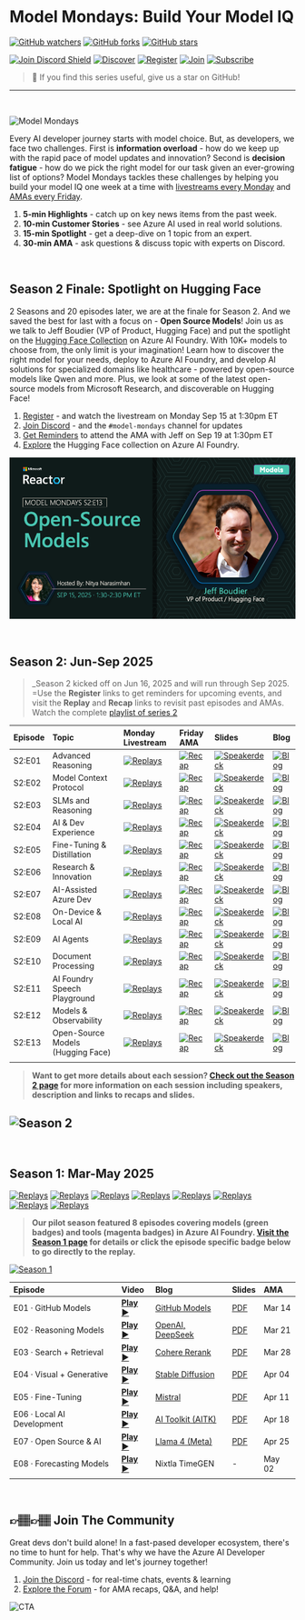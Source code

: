 # Model Mondays: Build Your Model IQ

[![GitHub watchers](https://img.shields.io/github/watchers/microsoft/model-mondays.svg?style=social&label=Watch)](https://github.com/microsoft/model-mondays/watchers)
[![GitHub forks](https://img.shields.io/github/forks/microsoft/model-mondays.svg?style=social&label=Fork)](https://github.com/microsoft/model-mondays/fork)
[![GitHub stars](https://img.shields.io/github/stars/microsoft/model-mondays?style=social&label=Star)](https://github.com/microsoft/model-mondays/stargazers)


[![Join Discord Shield](https://img.shields.io/badge/Join_The_Community-Azure_AI_Foundry_Discord-01a6f0)](https://aka.ms/model-mondays/discord) [![Discover](https://img.shields.io/badge/Register_For_AMA-Foundry_Friday_Series-f34f1c)](https://aka.ms/model-mondays/forum) [![Register](https://img.shields.io/badge/Watch_The_Replay-Model_Mondays_Playlist-ffba01)](https://aka.ms/model-mondays/playlist) [![Join](https://img.shields.io/badge/Register_For_Livestream-Model_Mondays_Series-7fbc00)](https://aka.ms/model-mondays/rsvp) [![Subscribe](https://img.shields.io/badge/Subscribe_To_Newsletter-Model_Mondays_Weekly-purple)](https://aka.ms/model-mondays/newsletter) 

> 🌟 If you find this series useful, give us a star on GitHub!

---

<br/>

![Model Mondays](./img/model-mondays-banner.png)


Every AI developer journey starts with model choice. But, as developers, we face two challenges. First is **information overload** - how do we keep up with the rapid pace of model updates and innovation? Second is **decision fatigue** - how do we pick the right model for our task given an ever-growing list of options? Model Mondays tackles these challenges by helping you build your model IQ one week at a time with [livestreams every Monday](https://aka.ms/model-mondays/rsvp) and [AMAs every Friday](https://aka.ms/model-mondays/forum).

1. **5-min Highlights** - catch up on key news items from the past week.
1. **10-min Customer Stories** - see Azure AI used in real world solutions.
1. **15-min Spotlight** - get a deep-dive on 1 topic from an expert.
1. **30-min AMA** - ask questions & discuss topic with experts on Discord.

<br/>

## Season 2 Finale: Spotlight on Hugging Face

2 Seasons and 20 episodes later, we are at the finale for Season 2. And we saved the best for last with a focus on - **Open Source Models**! Join us as we talk to Jeff Boudier (VP of Product, Hugging Face) and put the spotlight on the [Hugging Face Collection](https://ai.azure.com/explore/models?selectedCollection=huggingface) on Azure AI Foundry. With 10K+ models to choose from, the only limit is your imagination! Learn how to discover the right model for your needs, deploy to Azure AI Foundry, and develop AI solutions for specialized domains like healthcare - powered by open-source models like Qwen and more. Plus, we look at some of the latest open-source models from Microsoft Research, and discoverable on Hugging Face!

1. [Register](https://aka.ms/model-mondays/rsvp) - and watch the livestream on Monday Sep 15 at 1:30pm ET
1. [Join Discord](https://aka.ms/model-mondays/discord) - and the `#model-mondays` channel for updates
1. [Get Reminders](https://discord.com/invite/Z8JZsrP5P5?event=1414657387062628442) to attend the AMA with Jeff on Sep 19 at 1:30pm ET
1. [Explore](https://ai.azure.com/explore/models?selectedCollection=huggingface) the Hugging Face collection on Azure AI Foundry.

[![Hugging Face](./docs/season-02/img/S2-E13.png)](https://www.youtube.com/watch?v=BANtEq-0FsE)

<br/>


## Season 2: Jun-Sep 2025

> _Season 2 kicked off on Jun 16, 2025 and will run through Sep 2025. =Use the **Register** links to get reminders for upcoming events, and visit the **Replay** and **Recap** links to revisit past episodes and AMAs. Watch the complete [playlist of series 2](http://aka.ms/model-mondays/playlist)

| Episode | Topic | Monday Livestream | Friday AMA| Slides | Blog |
|:---|:---|:---|:---|:---|:---|
| S2:E01 | Advanced Reasoning | [![Replays](https://img.shields.io/badge/Replay_-Jun_16-ffba01)](https://www.youtube.com/watch?v=ffxUEenM4B8&list=PLmsFUfdnGr3wzz6a4E-Szksg92JPng-AL&index=12&pp=iAQB) | [![Recap](https://img.shields.io/badge/Recap_-Jun_20-01a6f0)](https://github.com/orgs/azure-ai-foundry/discussions/55) | [![Speakerdeck](https://img.shields.io/badge/Download_-PDF-purple)](https://speakerdeck.com/nitya/model-mondays-s2e01-advanced-reasoning)| [![Blog](https://img.shields.io/badge/Read_-Blog-tan)](https://techcommunity.microsoft.com/blog/educatordeveloperblog/s2e01-recap-advanced-reasoning-session/4425738)|
| S2:E02 | Model Context Protocol| [![Replays](https://img.shields.io/badge/Replay_-Jun_23-ffba01)](https://www.youtube.com/watch?v=cPS3cWRZTps&list=PLmsFUfdnGr3wzz6a4E-Szksg92JPng-AL&index=9&pp=iAQB) | [![Recap](https://img.shields.io/badge/Recap_-Jun_27-01a6f0)](https://github.com/orgs/azure-ai-foundry/discussions/64) |[![Speakerdeck](https://img.shields.io/badge/Download_-PDF-purple)](https://speakerdeck.com/nitya/model-mondays-s2e02-model-context-protocol) |[![Blog](https://img.shields.io/badge/Read_-Blog-tan)](https://techcommunity.microsoft.com/blog/educatordeveloperblog/model-mondays-s2e2---understanding-model-context-protocol-mcp/4427914)|
| S2:E03| SLMs and Reasoning | [![Replays](https://img.shields.io/badge/Replay_-Jun_30-ffba01)](https://www.youtube.com/watch?v=VLQKZq8L9Uk&list=PLmsFUfdnGr3wzz6a4E-Szksg92JPng-AL&index=1&pp=iAQB) | [![Recap](https://img.shields.io/badge/Recap_-Jul_03-01a6f0)](https://github.com/orgs/azure-ai-foundry/discussions/76) |[![Speakerdeck](https://img.shields.io/badge/Download_-PDF-purple)](https://speakerdeck.com/nitya/model-mondays-s2e02-model-context-protocol) |[![Blog](https://img.shields.io/badge/Read_-Blog-tan)](https://techcommunity.microsoft.com/blog/educatordeveloperblog/s2e3-understanding-slms-and-reasoning-with-mojan-javaheripi/4429758)|
| S2:E04| AI & Dev Experience | [![Replays](https://img.shields.io/badge/Replay_-Jul_07-ffba01)](https://www.youtube.com/watch?v=tNiFbf3XP6k&list=PLmsFUfdnGr3wzz6a4E-Szksg92JPng-AL&index=11&pp=iAQB) | [![Recap](https://img.shields.io/badge/Recap-Jul_11-01a6f0)](https://discord.gg/azureaifoundry?event=1382861578201858058) |[![Speakerdeck](https://img.shields.io/badge/Download_-PDF-purple)](https://speakerdeck.com/nitya/model-mondays-s2e04-ai-developer-experiences) |[![Blog](https://img.shields.io/badge/Read_-Blog-tan)](https://techcommunity.microsoft.com/blog/educatordeveloperblog/s2e4-understanding-ai-developer-experiences-with-leo-yao/4431643)|
| S2:E05| Fine-Tuning & Distillation | [![Replays](https://img.shields.io/badge/Replay_-Jul_14-ffba01)](https://www.youtube.com/watch?v=VSNGzBB20aw&list=PLmsFUfdnGr3wzz6a4E-Szksg92JPng-AL&index=10&pp=iAQB) | [![Recap](https://img.shields.io/badge/Recap-Jul_18-01a6f0)](https://discord.gg/azureaifoundry?event=1382862245721014476) |[![Speakerdeck](https://img.shields.io/badge/Download_-PDF-purple)](https://speakerdeck.com/nitya/model-mondays-s2e05-fine-tuning-and-distillation) | [![Blog](https://img.shields.io/badge/Read_-Blog-tan)](https://techcommunity.microsoft.com/blog/educatordeveloperblog/model-mondays-s2e5-%E2%80%93-fine-tuning--distillation-with-dave-voutila/4433445)
| S2:E06| Research & Innovation | [![Replays](https://img.shields.io/badge/Replay_-Jul_21-ffba01)](https://www.youtube.com/watch?v=chjpVSrk3jA) | [![Recap](https://img.shields.io/badge/Recap-Jul_25-01a6f0)](https://discord.gg/D7bAFEwj?event=1382862595849064548) |[![Speakerdeck](https://img.shields.io/badge/Download_-PDF-purple)](https://speakerdeck.com/nitya/model-mondays-s2e06-research-and-innovation) | [![Blog](https://img.shields.io/badge/Read_-Blog-tan)](https://techcommunity.microsoft.com/blog/educatordeveloperblog/s2e6-understanding-research--innovation-with-seokjin-han-and-saumil-shrivastava/4436717)|
| S2:E07| AI-Assisted Azure Dev | [![Replays](https://img.shields.io/badge/Replay_-Jul_28-ffba01)](https://www.youtube.com/watch?v=mSrg1uP136g&list=PLmsFUfdnGr3wzz6a4E-Szksg92JPng-AL&index=8&pp=iAQB) | [![Recap](https://img.shields.io/badge/Recap-Aug_01-01a6f0)](https://discord.gg/qxuvxPBR?event=1382862912804360354) |[![Speakerdeck](https://img.shields.io/badge/Download_-PDF-purple)](https://speakerdeck.com/nitya/model-mondays-s2e07-ai-assisted-azure-development-dd9b8e9e-de8f-45ad-ba0b-beaa3001e507) | [![Blog](https://img.shields.io/badge/Read_-Blog-tan)](https://techcommunity.microsoft.com/blog/educatordeveloperblog/s2e7-%C2%B7-ai-assisted-azure-development/4438177)|
| S2:E08| On-Device & Local AI | [![Replays](https://img.shields.io/badge/Replay_-Aug_04-ffba01)](https://www.youtube.com/watch?v=ILBDDCJ0d9g&list=PLmsFUfdnGr3wzz6a4E-Szksg92JPng-AL&index=7&pp=iAQB) | [![Recap](https://img.shields.io/badge/Recap-Aug_08-01a6f0)](https://discord.gg/azureaifoundry?event=1382863345777901670) |[![Speakerdeck](https://img.shields.io/badge/Download_-PDF-purple)](https://speakerdeck.com/nitya/model-mondays-s2e08-on-device-and-local-ai) | [![Blog](https://img.shields.io/badge/Read_-Blog-tan)](https://techcommunity.microsoft.com/blog/educatordeveloperblog/model-mondays-s2e8-on-device--local-ai/4440693)|
| S2:E09| AI Agents | [![Replays](https://img.shields.io/badge/Replay_-Aug_11-ffba01)](https://www.youtube.com/watch?v=fjSxraAmGMI&list=PLmsFUfdnGr3wzz6a4E-Szksg92JPng-AL&index=6&pp=iAQB0gcJCcMJAYcqIYzv) | [![Recap](https://img.shields.io/badge/Recap-Aug_15-01a6f0)](https://discord.gg/azureaifoundry?event=1382863654961025174) |[![Speakerdeck](https://img.shields.io/badge/Download_-PDF-purple)](https://speakerdeck.com/nitya/model-mondays-s2e09-ai-agents) | [![Blog](https://img.shields.io/badge/Read_-Blog-tan)](https://techcommunity.microsoft.com/blog/educatordeveloperblog/model-mondays-s2e9-models-for-ai-agents/4443162)|
| S2:E10| Document Processing | [![Replays](https://img.shields.io/badge/Replay_-Aug_18-ffba01)](https://www.youtube.com/watch?v=tqOecUt_wCc&list=PLmsFUfdnGr3wzz6a4E-Szksg92JPng-AL&index=5&pp=iAQB) | [![Recap](https://img.shields.io/badge/Recap-Aug_22-01a6f0)](https://discord.gg/azureaifoundry?event=1382864122902745228) |[![Speakerdeck](https://img.shields.io/badge/Download_-PDF-purple)](https://speakerdeck.com/nitya/model-mondays-s2e10-document-processing) | [![Blog](https://img.shields.io/badge/Read_-Blog-tan)](https://techcommunity.microsoft.com/blog/educatordeveloperblog/model-mondays-s2e10-automating-document-processing-with-ai/4446093)|
| S2:E11| AI Foundry Speech Playground | [![Replays](https://img.shields.io/badge/Replay_-Aug_25-ffba01)](https://www.youtube.com/watch?v=Rr4iSCyE7IY&list=PLmsFUfdnGr3wzz6a4E-Szksg92JPng-AL&index=4&pp=iAQB) | [![Recap](https://img.shields.io/badge/Recap-Aug_29-01a6f0)](https://discord.gg/azureaifoundry?event=1382864441191960696) |[![Speakerdeck](https://img.shields.io/badge/Download_-PDF-purple)](https://speakerdeck.com/nitya/model-mondays-s2e11-ai-foundry-speech-playground) | [![Blog](https://img.shields.io/badge/Read_-Blog-tan)](https://techcommunity.microsoft.com/blog/educatordeveloperblog/model-mondays-s2e11-exploring-speech-ai-in-azure-ai-foundry/4448135)
| S2:E12| Models & Observability | [![Replays](https://img.shields.io/badge/Replay_-Sep_08-ffba01)](https://www.youtube.com/watch?v=gEH2ACNf5b0&list=PLmsFUfdnGr3wzz6a4E-Szksg92JPng-AL&index=3&pp=iAQB) | [![Recap](https://img.shields.io/badge/Recap-Sep_12-01a6f0)](https://discord.gg/azureaifoundry?event=1382864811649536120) |[![Speakerdeck](https://img.shields.io/badge/Download_-PDF-purple)](https://speakerdeck.com/nitya/model-mondays-s2e12-models-and-observability) |  [![Blog](https://img.shields.io/badge/Read_-Blog-tan)](https://techcommunity.microsoft.com/blog/educatordeveloperblog/model-mondays-s2e12-models--observability/4452789) |
| S2:E13| Open-Source Models (Hugging Face)  | [![Replays](https://img.shields.io/badge/Replay_-Sep_15-ffba01)](https://www.youtube.com/watch?v=BANtEq-0FsE) | [![Recap](https://img.shields.io/badge/Recap-Sep_19-01a6f0)](https://discord.gg/Z8JZsrP5P5?event=1414657387062628442) | [![Speakerdeck](https://img.shields.io/badge/Download_-PDF-purple)](https://speakerdeck.com/nitya/model-mondays-s2e13-open-source-models-and-hugging-face) | [![Blog](https://img.shields.io/badge/Read_-Blog-tan)](https://techcommunity.microsoft.com/blog/educatordeveloperblog/model-mondays-s2e13-open-source-models-hugging-face/4454335) |
| | | |

> **Want to get more details about each session? [Check out the Season 2 page](./docs/season-02/README.md) for more information on each session including speakers, description and links to recaps and slides.** 

![Season 2](./docs/season-02/img/S2-Banner-Lineup.png)
---

<br/>

## Season 1: Mar-May 2025

[![Replays](https://img.shields.io/badge/Watch_S1:E01-GitHub_Models-b5179e)](https://www.youtube.com/watch?v=dohvGc7eyqU&list=PLmsFUfdnGr3wzz6a4E-Szksg92JPng-AL&index=20&pp=iAQB) 
[![Replays](https://img.shields.io/badge/Watch_S1:E02-Reasoning_Models-43aa8b)](https://www.youtube.com/watch?v=nTqr4pzxF-k&list=PLmsFUfdnGr3wzz6a4E-Szksg92JPng-AL&index=19&pp=iAQB) 
[![Replays](https://img.shields.io/badge/Watch_S1:E03-_Search_And_Retrieval_Models-43aa8b)](https://www.youtube.com/watch?v=Qs4fdy17b40&list=PLmsFUfdnGr3wzz6a4E-Szksg92JPng-AL&index=18&pp=iAQB) 
[![Replays](https://img.shields.io/badge/Watch_S1:E04-Visual_Generative_Models-43aa8b)](https://www.youtube.com/watch?v=kDR09m_cUKs&list=PLmsFUfdnGr3wzz6a4E-Szksg92JPng-AL&index=17&pp=iAQB) 
[![Replays](https://img.shields.io/badge/Watch_S1:E05-Fine_Tuning_Models-43aa8b)](https://www.youtube.com/watch?v=iCPl693s3dA&list=PLmsFUfdnGr3wzz6a4E-Szksg92JPng-AL&index=16&pp=iAQB) 
[![Replays](https://img.shields.io/badge/Watch_S1:E06-Local_AI_Development-b5179e)](https://www.youtube.com/watch?v=MgIfvEEZN7o&list=PLmsFUfdnGr3wzz6a4E-Szksg92JPng-AL&index=15&pp=iAQB)  
[![Replays](https://img.shields.io/badge/Watch_S1:E07-Open_Source_Models-43aa8b)](https://www.youtube.com/watch?v=2E842zOGIyI&list=PLmsFUfdnGr3wzz6a4E-Szksg92JPng-AL&index=14&pp=iAQB) 
[![Replays](https://img.shields.io/badge/Watch_S1:E08-Forecasting_Models-43aa8b)](https://www.youtube.com/watch?v=_I6qDdp5Vo4&list=PLmsFUfdnGr3wzz6a4E-Szksg92JPng-AL&index=13&pp=iAQB0gcJCcMJAYcqIYzv) 


> **Our pilot season featured 8 episodes covering models (green badges) and tools (magenta badges) in Azure AI Foundry. [Visit the Season 1 page](./docs/season-01/README.md) for details or click the episode specific badge below to go directly to the replay.**

[![Season 1](./docs/season-01/img/S1-lineup.png)](./docs/season-01/README.md)

| Episode | Video | Blog | Slides | AMA | 
|:---|:---|:---|:---|:---|
| E01 · GitHub Models | [**Play ▶️**](https://developer.microsoft.com/reactor/events/25265/)| [GitHub Models](https://techcommunity.microsoft.com/blog/machinelearningblog/introducing-model-mondays-%E2%80%93-your-ai-model-power-up/4390773) | [PDF](https://speakerdeck.com/nitya/model-mondays-s1-e1-mar-10-2025)  | Mar 14  |
| E02 ·  Reasoning Models | [**Play ▶️**](https://developer.microsoft.com/reactor/events/25266/) | [OpenAI, DeepSeek](./docs/season-01/ep-02.md)| [PDF](https://speakerdeck.com/nitya/model-mondays-s1-e2-hands-on-with-reasoning-models) | Mar 21 | 
| E03 ·  Search + Retrieval  |  [**Play ▶️**](https://developer.microsoft.com/en-us/reactor/events/25354/) |[Cohere Rerank](https://techcommunity.microsoft.com/blog/machinelearningblog/model-mondays-why-rerank-models-are-the-secret-sauce-of-high-quality-search/4396032) | [PDF](https://speakerdeck.com/nitya/model-mondays-s1-e3-hands-on-with-search-and-retrieval-models)  | Mar 28 |
| E04 ·  Visual + Generative  |[**Play ▶️**](https://developer.microsoft.com/reactor/events/25355/) |[Stable Diffusion](https://techcommunity.microsoft.com/blog/machinelearningblog/model-mondays-lights-prompts-action/4398576) |  [PDF](https://speakerdeck.com/nitya/model-mondays-s1-e4-hands-on-with-visual-generative-ai) | Apr 04 |
| E05 ·  Fine-Tuning  |[**Play ▶️**](https://developer.microsoft.com/reactor/events/25356/)  |[Mistral](https://techcommunity.microsoft.com/blog/machinelearningblog/model-mondays-teaching-your-model-new-tricks-with-fine-tuning/4401129) | [PDF](https://speakerdeck.com/nitya/model-mondays-s1-e4-hands-on-with-fine-tuning-models) | Apr 11| |
| E06 ·  Local AI Development |[**Play ▶️**](https://developer.microsoft.com/reactor/events/25357/)  | [AI Toolkit (AITK)](https://techcommunity.microsoft.com/blog/machinelearningblog/model-mondays-bringing-ai-home-with-local-development/4403619) |  [PDF](https://speakerdeck.com/nitya/model-mondays-s1-e6-hands-on-with-local-ai-development) | Apr 18 |
| E07 ·  Open Source & AI  |[**Play ▶️**](https://developer.microsoft.com/reactor/events/25358/)  | [Llama 4 (Meta)](https://techcommunity.microsoft.com/blog/aiplatformblog/expanding-the-llama-4-herd-new-models-now-available-on-azure-ai-foundry/4403609)| [PDF](https://speakerdeck.com/nitya/model-mondays-s1-e7-hands-on-with-open-source-models) | Apr 25|
| E08 ·  Forecasting Models |[**Play ▶️**](https://developer.microsoft.com/reactor/events/25359/)  | Nixtla TimeGEN | - | May 02 |
| | |

<br/>

## 👉🏽👉🏽 Join The Community

Great devs don't build alone! In a fast-pased developer ecosystem, there's no time to hunt for help. That's why we have the Azure AI Developer Community. Join us today and let's journey together!

1. [Join the Discord](https://aka.ms/model-mondays/discord) - for real-time chats, events & learning
1. [Explore the Forum](https://aka.ms/model-mondays/forum) - for AMA recaps, Q&A, and help!

![CTA](./img/3-cta.png)


<br/>
